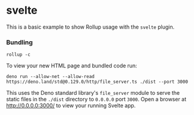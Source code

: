 # svelte

This is a basic example to show Rollup usage with the `svelte` plugin.

### Bundling

```console
rollup -c
```

To view your new HTML page and bundled code run:

```console
deno run --allow-net --allow-read https://deno.land/std@0.129.0/http/file_server.ts ./dist --port 3000
```

This uses the Deno standard library's `file_server` module to serve the static
files in the `./dist` directory to `0.0.0.0` port `3000`. Open a browser at
<http://0.0.0.0:3000/> to view your running Svelte app.
